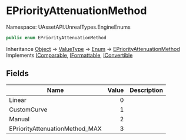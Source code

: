 # EPriorityAttenuationMethod

Namespace: UAssetAPI.UnrealTypes.EngineEnums

```csharp
public enum EPriorityAttenuationMethod
```

Inheritance [Object](https://docs.microsoft.com/en-us/dotnet/api/system.object) → [ValueType](https://docs.microsoft.com/en-us/dotnet/api/system.valuetype) → [Enum](https://docs.microsoft.com/en-us/dotnet/api/system.enum) → [EPriorityAttenuationMethod](./uassetapi.unrealtypes.engineenums.epriorityattenuationmethod.md)<br>
Implements [IComparable](https://docs.microsoft.com/en-us/dotnet/api/system.icomparable), [IFormattable](https://docs.microsoft.com/en-us/dotnet/api/system.iformattable), [IConvertible](https://docs.microsoft.com/en-us/dotnet/api/system.iconvertible)

## Fields

| Name | Value | Description |
| --- | --: | --- |
| Linear | 0 |  |
| CustomCurve | 1 |  |
| Manual | 2 |  |
| EPriorityAttenuationMethod_MAX | 3 |  |
